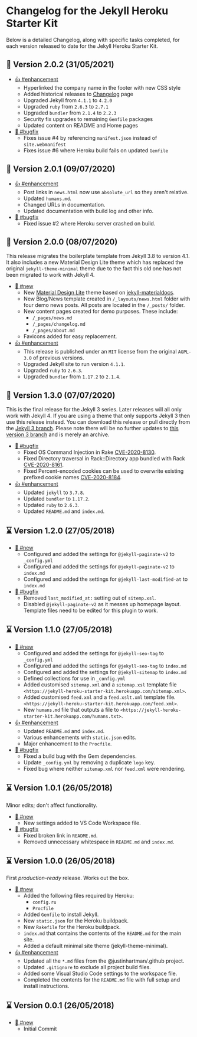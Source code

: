 # Changelog for the Jekyll Heroku Starter Kit

Below is a detailed Changelog, along with specific tasks completed, for each
version released to date for the Jekyll Heroku Starter Kit.

## 🚀 Version 2.0.2 (31/05/2021)

- [👍 #enhancement](#enhancement)
    - Hyperlinked the company name in the footer with new CSS style
    - Added historical releases to [Changelog](/pages/changelog.html) page
    - Upgraded Jekyll from `4.1.1` to `4.2.0`
    - Upgraded `ruby` from `2.6.3` to `2.7.1`
    - Upgraded `bundler` from `2.1.4` to `2.2.3`
    - Security fix upgrades to remaining `Gemfile` packages
    - Updated content on README and Home pages
- [🐛 #bugfix](#bugfix)
    - Fixes issue #4 by referencing `manifest.json` instead of `site.webmanifest`
    - Fixes issue #6 where Heroku build fails on updated `Gemfile`

## 🚀 Version 2.0.1 (09/07/2020)

- [👍 #enhancement](#enhancement)
    - Post links in `news.html` now use `absolute_url` so they aren't relative.
    - Updated `humans.md`.
    - Changed URLs in documentation.
    - Updated documentation with build log and other info.
- [🐛 #bugfix](#bugfix)
    - Fixed issue #2 where Heroku server crashed on build.

## 🚀 Version 2.0.0 (08/07/2020)

This release migrates the boilerplate template from Jekyll 3.8 to version 4.1.
It also includes a new Material Design Lite theme which has replaced the 
original `jekyll-theme-minimal` theme due to the fact this old one has not 
been migrated to work with Jekyll 4.

- [🔆 #new](#new)
    - New [Material Design Lite][mdl] theme based on 
      [jekyll-materialdocs][theme].
    - New Blog/News template created in `/_layouts/news.html` folder with four 
      demo news posts. All posts are located in the `/_posts/` folder.
    - New content pages created for demo purposes. These include:
        + `/_pages/news.md`
        + `/_pages/changelog.md`
        + `/_pages/about.md`
    - Favicons added for easy replacement.
- [👍 #enhancement](#enhancement)
    - This release is published under an `MIT` license from the original 
      `AGPL-3.0` of previous versions.
    - Upgraded Jekyll site to run version `4.1.1`.
    - Upgraded `ruby` to `2.6.3`.
    - Upgraded `bundler` from `1.17.2` to `2.1.4`.

## 🧪 Version 1.3.0 (07/07/2020)

This is the final release for the Jekyll 3 series. Later releases will all 
only work with Jekyll 4. If you are using a theme that only supports Jekyll 3 
then use this release instead. You can download this release or pull directly 
from the [Jekyll 3 branch][jekyll-v3]. Please note there will be no further 
updates to [this version 3 branch][jekyll-v3] and is merely an archive.

- [🐛 #bugfix](#bugfix)
    - Fixed OS Command Injection in Rake 
      [CVE-2020-8130](https://github.com/advisories/GHSA-jppv-gw3r-w3q8).
    - Fixed Directory traversal in Rack::Directory app bundled with Rack 
      [CVE-2020-8161](https://github.com/advisories/GHSA-5f9h-9pjv-v6j7).
    - Fixed Percent-encoded cookies can be used to overwrite existing prefixed 
      cookie names 
      [CVE-2020-8184](https://github.com/advisories/GHSA-j6w9-fv6q-3q52).
- [👍 #enhancement](#enhancement)
    - Updated `jekyll` to `3.7.8`.
    - Updated `bundler` to `1.17.2`.
    - Updated `ruby` to `2.6.3`.
    - Updated `README.md` and `index.md`.

## ⌛️ Version 1.2.0 (27/05/2018)

- [🔆 #new](#new)
    - Configured and added the settings for `@jekyll-paginate-v2` to 
      `_config.yml`
    - Configured and added the settings for `@jekyll-paginate-v2` to `index.md`
    - Configured and added the settings for `@jekyll-last-modified-at` to 
      `index.md`
- [🐛 #bugfix](#bugfix)
    - Removed `last_modified_at:` setting out of `sitemp.xsl`.
    - Disabled `@jekyll-paginate-v2` as it messes up homepage layout. Template
      files need to be edited for this plugin to work.

## ⌛️ Version 1.1.0 (27/05/2018)

- [🔆 #new](#new)
    - Configured and added the settings for `@jekyll-seo-tag` to `_config.yml`
    - Configured and added the settings for `@jekyll-seo-tag` to `index.md`
    - Configured and added the settings for `@jekyll-sitemap` to `index.md`
    - Defined collections for use in `_config.yml`
    - Added customised `sitemap.xml` and a `sitemap.xsl` template file
      `<https://jekyll-heroku-starter-kit.herokuapp.com/sitemap.xml>`.
    - Added customised `feed.xml` and a `feed.xslt.xml` template file.
      `<https://jekyll-heroku-starter-kit.herokuapp.com/feed.xml>`.
    - New `humans.md` file that outputs a file to
      `<https://jekyll-heroku-starter-kit.herokuapp.com/humans.txt>`.
- [👍 #enhancement](#enhancement)
    - Updated `README.md` and `index.md`.
    - Various enhancements with `static.json` edits.
    - Major enhancement to the `Procfile`.
- [🐛 #bugfix](#bugfix)
    - Fixed a build bug with the Gem dependencies.
    - Update `_config.yml` by removing a duplicate `logo` key.
    - Fixed bug where neither `sitemap.xml` nor `feed.xml` were rendering.

## ⌛️ Version 1.0.1 (26/05/2018)

Minor edits; don't affect functionality.

- [🔆 #new](#new)
    - New settings added to VS Code Workspace file.
- [🐛 #bugfix](#bugfix)
    - Fixed broken link in `README.md`.
    - Removed unnecessary whitespace in `README.md` and `index.md`.

## ⌛️ Version 1.0.0 (26/05/2018)

First _production-ready_ release. Works out the box.

- [🔆 #new](#new)
    - Added the following files required by Heroku:
        - `config.ru`
        - `Procfile`
    - Added `Gemfile` to install Jekyll.
    - New `static.json` for the Heroku buildpack.
    - New `Rakefile` for the Heroku buildpack.
    - `index.md` that contains the contents of the `README.md` for the 
      main site.
    - Added a default minimal site theme (jekyll-theme-minimal).
- [👍 #enhancement](#enhancement)
    - Updated all the `*.md` files from the @justinhartman/.github project.
    - Updated `.gitignore` to exclude all project build files.
    - Added some Visual Studio Code settings to the workspace file.
    - Completed the contents for the `README.md` file with full setup and 
      install instructions.

## ⌛️ Version 0.0.1 (26/05/2018)

- [🔆 #new](#new)
    - Initial Commit

[blog]: https://blog.heroku.com/using-http-headers-to-secure-your-site
[theme]: https://github.com/chromatical/jekyll-materialdocs
[jekyll-v3]: https://github.com/justinhartman/jekyll-heroku-starter-kit/tree/jekyll-v3
[mdl]: https://getmdl.io/
